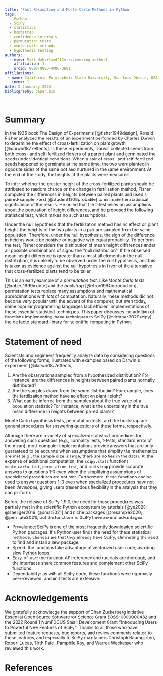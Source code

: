 ```yaml
---
title: 'Fast Resampling and Monte Carlo Methods in Python'
tags:
  - Python
  - SciPy
  - statistics
  - bootstrap
  - confidence intervals
  - permutation tests
  - monte carlo methods
  - hypothesis testing
authors:
  - name: Matt Haberland^[Corresponding author]
    affiliation: 1
    orcid: 0000-0003-4806-3601
affiliations:
 - name: California Polytechnic State University, San Luis Obispo, USA
   index: 1
date: 3 Januarry 2023
bibliography: paper.bib

---
```


# Summary

In the 1935 book The Design of Experiments [@fisher1949design], Ronald Fisher analyzed the results of an experiment performed by Charles Darwin to determine the effect of cross-fertilization on plant growth [@darwin1877effects]. In these experiments, Darwin collected seeds from both cross- and self-fertilized flowers of a parent plant and germinated the seeds under identical conditions. When a pair of cross- and self-fertilized seeds happened to germinate at the same time, the two were planted in opposite sides of the same pot and nurtured in the same environment. At the end of the study, the heights of the plants were measured.

To infer whether the greater height of the cross-fertilized plants should be attributed to random chance or the change in fertilization method, Fisher computed the differences in heights between paired plants and used a paired-sample t-test [@student1908probable] to estimate the statistical significance of the results. He noted that the t-test relies on assumptions about the population of height differences, and he proposed the following statistical test, which makes no such assumptions.

Under the null hypothesis that the fertilization method has no effect on plant height, the heights of the two plants in a pair are sampled from the same population. Therefore, under the null hypothesis, the sign of the difference in heights would be positive or negative with equal probability. To perform the test, Fisher considers the distribution of mean height differences under all possible combinations of signs: the "null distribution". If the observed mean height difference is greater than almost all elements in the null distribution, it is unlikely to be observed under the null hypothesis, and this is taken as evidence against the null hypothesis in favor of the alternative that cross-fertilized plants tend to be taller.

This is an early example of a *permutation test*. Like *Monte Carlo tests* [@robert1999monte] and the *bootstrap* [@efron1994introduction], permutation tests replace many assumptions and mathematical approximations with *lots* of computation. Naturally, these methods did not become very popular until the advent of the computer, but even today, some popular programming languages lack efficient implementations of these essential statistical techniques. This paper discusses the addition of functions implementing these techniques to SciPy [@virtanen2020scipy], the de facto standard library for scientific computing in Python.

# Statement of need

Scientists and engineers frequently analyze data by considering questions of the following forms, illustrated with examples based on Darwin's experiment [@darwin1877effects].

1. Are the observations sampled from a hypothesized distribution? For instance, are the differences in heights between paired plants normally distributed?
2. Are the samples drawn from the *same* distribution? For example, does the fertilization method have no effect on plant height?
3. What can be inferred from the samples about the true value of a population statistic? For instance, what is the uncertainty in the true mean difference in heights between paired plants?

Monte Carlo hypothesis tests, permutation tests, and the bootstrap are general procedures for answering questions of these forms, respectively.

Although there are a variety of specialized statistical procedures for answering such questions (e.g., normality tests, t-tests, standard error of the mean), most computer implementations provide answers that are only guaranteed to be accurate when assumptions that simplify the mathematics are met (e.g., the sample size is large, there are no ties in the data). At the expense of additional computation, the `scipy.stats` functions `monte_carlo_test`, `permutation_test`, and `bootstrap` provide accurate answers to questions 1-3 even when the simplifying assumptions of specialized procedures are not met. Furthermore, these functions can be used to answer questions 1-3 even when specialized procedures have not been *developed*, giving users tremendous flexibility in the analysis that they can perform.

Before the release of SciPy 1.9.0, the need for these procedures was partially met in the scientific Python ecosystem by tutorials [@ye2020; @saenger2019; @omar2021] and niche packages [@resample2020; @permute2021], but the functions in SciPy have several advantages:

- Prevalence: SciPy is one of the most frequently downloaded scientific Python packages. If a Python user finds the need for these statistical methods, chances are that they already have SciPy, eliminating the need to find and install a new package.
- Speed: the functions take advantage of vectorized user code, avoiding slow Python loops.
- Easy-of-use: the function API reference and tutorials are thorough, and the interfaces share common features and complement other SciPy functions.
- Dependability: as with all SciPy code, these functions were rigorously peer-reviewed, and unit tests are extensive.


# Acknowledgements

We gratefully acknowledge the support of Chan Zuckerberg Initiative Essential
Open Source Software for Science Grant EOSS-0000000432 and the 2022 Round 1 NumFOCUS Small Development Grant "Introducing Users to Powerful New Features of SciPy". Thanks to all those who have submitted feature requests, bug reports, and review comments related to these features, and especially to SciPy maintainers Christoph Baumgarten, Robert Lucas, Tirth Patel, Pamphile Roy, and Warren Weckesser who reviewed this work.

# References